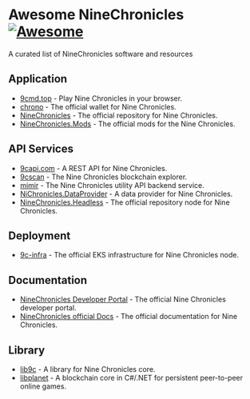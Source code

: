 # Awesome NineChronicles [![Awesome](https://cdn.rawgit.com/sindresorhus/awesome/d7305f38d29fed78fa85652e3a63e154dd8e8829/media/badge.svg)](https://github.com/sindresorhus/awesome)

A curated list of NineChronicles software and resources

## Application
- [9cmd.top](https://9cmd.top/) - Play Nine Chronicles in your browser.
- [chrono](https://github.com/planetarium/chrono) - The official wallet for Nine Chronicles.
- [NineChronicles](https://github.com/planetarium/NineChronicles) - The official repository for Nine Chronicles.
- [NineChronicles.Mods](https://github.com/planetarium/NineChronicles.Mods) - The official mods for the Nine Chronicles.

## API Services
- [9capi.com](https://9capi.com/) - A REST API for Nine Chronicles.
- [9cscan](https://github.com/planetarium/9cscan.com) - The Nine Chronicles blockchain explorer.
- [mimir](https://github.com/planetarium/mimir) - The Nine Chronicles utility API backend service.
- [NiChronicles.DataProvider](https://github.com/planetarium/NineChronicles.DataProvider) - A data provider for Nine Chronicles.
- [NineChronicles.Headless](https://github.com/planetarium/NineChronicles.Headless/) - The official repository node for Nine Chronicles.

## Deployment
- [9c-infra](https://github.com/planetarium/9c-infra) - The official EKS infrastructure for Nine Chronicles node.

## Documentation
- [NineChronicles Developer Portal](https://github.com/planetarium/www.nine-chronicles.dev) - The official Nine Chronicles developer portal.
- [NineChronicles official Docs](https://docs.nine-chronicles.com/) - The official documentation for Nine Chronicles.

## Library
- [lib9c](https://github.com/planetarium/lib9c) - A library for Nine Chronicles core.
- [libplanet](https://github.com/planetarium/libplanet) - A blockchain core in C#/.NET for persistent peer-to-peer online games.

